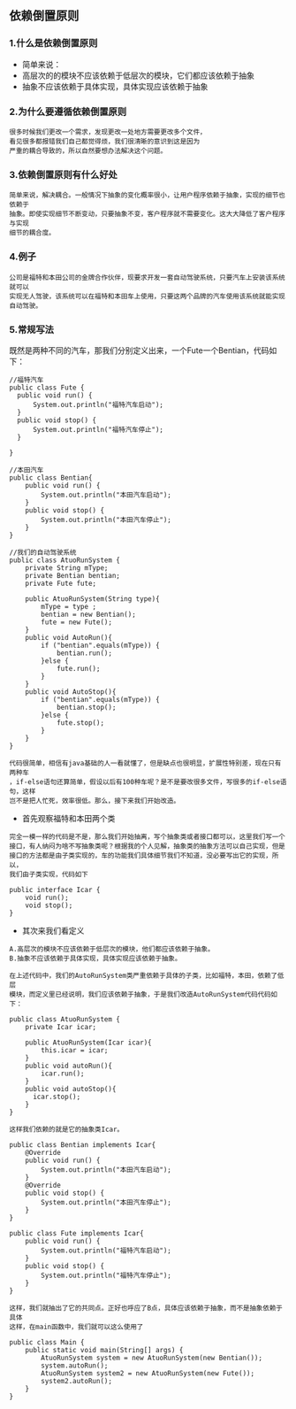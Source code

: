 ## 依赖倒置原则
### 1.什么是依赖倒置原则
  * 简单来说：
   * 高层次的的模块不应该依赖于低层次的模块，它们都应该依赖于抽象
   * 抽象不应该依赖于具体实现，具体实现应该依赖于抽象

### 2.为什么要遵循依赖倒置原则
    很多时候我们更改一个需求，发现更改一处地方需要更改多个文件，
    看见很多都报错我们自己都觉得烦，我们很清晰的意识到这是因为
    严重的耦合导致的，所以自然要想办法解决这个问题。

### 3.依赖倒置原则有什么好处
    简单来说，解决耦合。一般情况下抽象的变化概率很小，让用户程序依赖于抽象，实现的细节也依赖于
    抽象。即使实现细节不断变动，只要抽象不变，客户程序就不需要变化。这大大降低了客户程序与实现
    细节的耦合度。

### 4.例子
    公司是福特和本田公司的金牌合作伙伴，现要求开发一套自动驾驶系统，只要汽车上安装该系统就可以
    实现无人驾驶，该系统可以在福特和本田车上使用，只要这两个品牌的汽车使用该系统就能实现自动驾驶。

### 5.常规写法
既然是两种不同的汽车，那我们分别定义出来，一个Fute一个Bentian，代码如下：
```
//福特汽车
public class Fute {
  public void run() {
      System.out.println("福特汽车启动");
  }
  public void stop() {
      System.out.println("福特汽车停止");
  }

}
```
```
//本田汽车
public class Bentian{
    public void run() {
        System.out.println("本田汽车启动");
    }
    public void stop() {
        System.out.println("本田汽车停止");
    }
}
```
```
//我们的自动驾驶系统
public class AtuoRunSystem {
    private String mType;
    private Bentian bentian;
    private Fute fute;

    public AtuoRunSystem(String type){
        mType = type ;
        bentian = new Bentian();
        fute = new Fute();
    }
    public void AutoRun(){
        if ("bentian".equals(mType)) {
            bentian.run();
        }else {
            fute.run();
        }
    }
    public void AutoStop(){
        if ("bentian".equals(mType)) {
            bentian.stop();
        }else {
            fute.stop();
        }
    }
}
```
```
代码很简单，相信有java基础的人一看就懂了，但是缺点也很明显，扩展性特别差，现在只有两种车
，if-else语句还算简单，假设以后有100种车呢？是不是要改很多文件，写很多的if-else语句，这样
岂不是把人忙死，效率很低。那么，接下来我们开始改造。
```

* 首先观察福特和本田两个类
```
完全一模一样的代码是不是，那么我们开始抽离，写个抽象类或者接口都可以，这里我们写一个
接口，有人纳闷为啥不写抽象类呢？根据我的个人见解，抽象类的抽象方法可以自己实现，但是
接口的方法都是由子类实现的，车的功能我们具体细节我们不知道，没必要写出它的实现，所以，
我们由子类实现，代码如下
```
```
public interface Icar {
    void run();
    void stop();
}
```
* 其次来我们看定义
```
A.高层次的模块不应该依赖于低层次的模块，他们都应该依赖于抽象。
B.抽象不应该依赖于具体实现，具体实现应该依赖于抽象。
```
```
在上述代码中，我们的AutoRunSystem类严重依赖于具体的子类，比如福特，本田，依赖了低层
模块，而定义里已经说明，我们应该依赖于抽象，于是我们改造AutoRunSystem代码代码如下：
```
```
public class AtuoRunSystem {
    private Icar icar;

    public AtuoRunSystem(Icar icar){
        this.icar = icar;
    }
    public void autoRun(){
        icar.run();
    }
    public void autoStop(){
      icar.stop();
    }
}
```
```
这样我们依赖的就是它的抽象类Icar。
```
```
public class Bentian implements Icar{
    @Override
    public void run() {
        System.out.println("本田汽车启动");
    }
    @Override
    public void stop() {
        System.out.println("本田汽车停止");
    }
}
```
```
public class Fute implements Icar{
    public void run() {
        System.out.println("福特汽车启动");
    }
    public void stop() {
        System.out.println("福特汽车停止");
    }
}
```
```
这样，我们就抽出了它的共同点。正好也呼应了B点，具体应该依赖于抽象，而不是抽象依赖于具体
这样，在main函数中，我们就可以这么使用了
```
```
public class Main {
    public static void main(String[] args) {
        AtuoRunSystem system = new AtuoRunSystem(new Bentian());
        system.autoRun();
        AtuoRunSystem system2 = new AtuoRunSystem(new Fute());
        system2.autoRun();
    }
}
```
